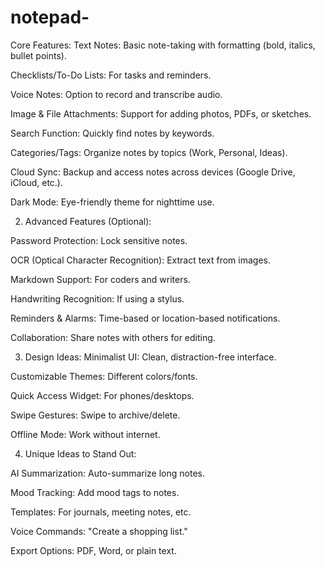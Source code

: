 # notepad-

 Core Features:
Text Notes: Basic note-taking with formatting (bold, italics, bullet points).

Checklists/To-Do Lists: For tasks and reminders.

Voice Notes: Option to record and transcribe audio.

Image & File Attachments: Support for adding photos, PDFs, or sketches.

Search Function: Quickly find notes by keywords.

Categories/Tags: Organize notes by topics (Work, Personal, Ideas).

Cloud Sync: Backup and access notes across devices (Google Drive, iCloud, etc.).

Dark Mode: Eye-friendly theme for nighttime use.

2. Advanced Features (Optional):

Password Protection: Lock sensitive notes.

OCR (Optical Character Recognition): Extract text from images.

Markdown Support: For coders and writers.

Handwriting Recognition: If using a stylus.

Reminders & Alarms: Time-based or location-based notifications.

Collaboration: Share notes with others for editing.

3. Design Ideas:
Minimalist UI: Clean, distraction-free interface.

Customizable Themes: Different colors/fonts.

Quick Access Widget: For phones/desktops.

Swipe Gestures: Swipe to archive/delete.

Offline Mode: Work without internet.

4. Unique Ideas to Stand Out:
   
AI Summarization: Auto-summarize long notes.

Mood Tracking: Add mood tags to notes.

Templates: For journals, meeting notes, etc.

Voice Commands: "Create a shopping list."

Export Options: PDF, Word, or plain text.
